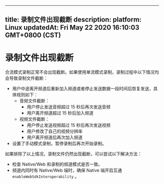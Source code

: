 
---
title: 录制文件出现截断
description: 
platform: Linux
updatedAt: Fri May 22 2020 16:10:03 GMT+0800 (CST)
---
# 录制文件出现截断
合流模式录制正常不会出现截断。如果使用单流模式录制，录制过程中以下情况均会导致录制文件截断：

- 用户中途离开频道后重新加入频道或者停止发送数据一段时间后恢复发送，具体规则如下：
  - 音频文件截断：
    - 用户停止发送音频超过 15 秒后再次发送音频
    - 用户离开频道超过 15 秒后加入频道
  - 视频文件截断：
    - 用户停止发送视频超过 15 秒后再次发送视频
    - 用户修改了自己的视频分辨率
    - 用户离开频道后再次加入频道
- 设置了手动模式录制，暂停录制后再次开始录制。

如果排除了以上情况，录制文件仍然出现截断，可以尝试以下解决方法：

- 检查 Native/Web 和录制的频道模式是否一致。
- 频道内同时有 Native/Web 端时，确保 Native 端开启互通 `enableWebSdkInteroperability` 。
